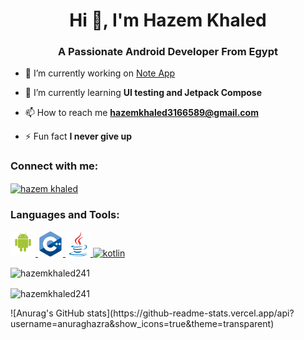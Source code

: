 <h1 align="center">Hi 👋, I'm Hazem Khaled</h1>
<h3 align="center">A Passionate Android Developer From Egypt</h3>

- 🔭 I’m currently working on [Note App](https://github.com/hazemkhaled241/Compose-Note-App)

- 🌱 I’m currently learning **UI testing and Jetpack Compose**

- 📫 How to reach me **hazemkhaled3166589@gmail.com**

- ⚡ Fun fact **I never give up**

<h3 align="left">Connect with me:</h3>
<p align="left">
<a href="https://linkedin.com/in/hazem khaled" target="blank"><img align="center" src="https://raw.githubusercontent.com/rahuldkjain/github-profile-readme-generator/master/src/images/icons/Social/linked-in-alt.svg" alt="hazem khaled" height="30" width="40" /></a>
</p>

<h3 align="left">Languages and Tools:</h3>
<p align="left"> <a href="https://developer.android.com" target="_blank" rel="noreferrer"> <img src="https://raw.githubusercontent.com/devicons/devicon/master/icons/android/android-original-wordmark.svg" alt="android" width="40" height="40"/> </a> <a href="https://www.w3schools.com/cpp/" target="_blank" rel="noreferrer"> <img src="https://raw.githubusercontent.com/devicons/devicon/master/icons/cplusplus/cplusplus-original.svg" alt="cplusplus" width="40" height="40"/> </a> <a href="https://www.java.com" target="_blank" rel="noreferrer"> <img src="https://raw.githubusercontent.com/devicons/devicon/master/icons/java/java-original.svg" alt="java" width="40" height="40"/> </a> <a href="https://kotlinlang.org" target="_blank" rel="noreferrer"> <img src="https://www.vectorlogo.zone/logos/kotlinlang/kotlinlang-icon.svg" alt="kotlin" width="40" height="40"/> </a> </p>

<p><img align="center" src="https://github-readme-stats.vercel.app/api/top-langs?username=hazemkhaled241&show_icons=true&locale=en&layout=compact" alt="hazemkhaled241" /></p>

<p><img align="center" src="https://github-readme-streak-stats.herokuapp.com/?user=hazemkhaled241&" alt="hazemkhaled241" /></p>
![Anurag's GitHub stats](https://github-readme-stats.vercel.app/api?username=anuraghazra&show_icons=true&theme=transparent)
